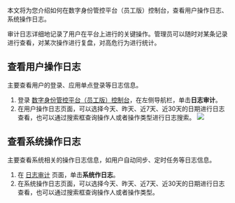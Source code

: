 
本文将为您介绍如何在数字身份管控平台（员工版）控制台，查看用户操作日志、系统操作日志。

审计日志详细地记录了用户在平台上进行的关键操作。管理员可以随时对某条记录进行查看，对某次操作进行复盘，对高危行为进行统计。

## 查看用户操作日志
主要查看用户的登录、应用单点登录等日志信息。
1. 登录 [数字身份管控平台（员工版）控制台](https://console.cloud.tencent.com/eiam)，在左侧导航栏，单击**日志审计**。
2. 在用户操作日志页面，可以选择今天、昨天、近7天、近30天的日期进行日志查看，也可以通过搜索框查询操作人或者操作类型进行日志搜索。
![](https://main.qcloudimg.com/raw/8f881ef0fd71a7bf569bb801ff2a5690.png)


## 查看系统操作日志
主要查看系统相关的操作日志信息，如用户自动同步、定时任务等日志信息。

1. 在 [日志审计](https://console.cloud.tencent.com/eiam) 页面，单击**系统作日志**。
2. 在系统操作日志页面，可以选择今天、昨天、近7天、近30天的日期进行日志查看，也可以通过搜索框查询操作人或者操作类型。
